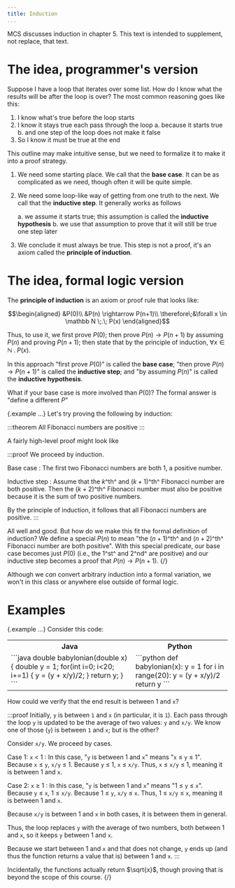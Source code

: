```yaml
---
title: Induction
...
```


MCS discusses induction in chapter 5. This text is intended to supplement, not replace, that text.

# The idea, programmer's version

Suppose I have a loop that iterates over some list.
How do I know what the results will be after the loop is over?
The most common reasoning goes like this:

1. I know what's true before the loop starts
2. I know it stays true each pass through the loop
    a. because it starts true
    b. and one step of the loop does not make it false
3. So I know it must be true at the end

This outline may make intuitive sense, but we need to formalize it to make it into a proof strategy.

1. We need some starting place. We call that the **base case**.
    It can be as complicated as we need, though often it will be quite simple.

2. We need some loop-like way of getting from one truth to the next.
    We call that the **inductive step**. It generally works as follows
    
    a. we assume it starts true; this assumption is called the **inductive hypothesis**
    b. we use that assumption to prove that it will still be true one step later

3. We conclude it must always be true. This step is not a proof, it's an axiom called the **principle of induction**.

# The idea, formal logic version

The **principle of induction** is an axiom or proof rule that looks like:

$$\begin{aligned}
&P(0)\\
&P(n) \rightarrow P(n+1)\\
\therefore\;&\forall x \in \mathbb N \;.\; P(x)
\end{aligned}$$

Thus, to use it, we first prove $P(0)$; then prove $P(n) \rightarrow P(n+1)$ by assuming $P(n)$ and proving $P(n+1)$; then state that by the principle of induction, $\forall x \in \mathbb N \;.\; P(x)$.

In this approach "first prove $P(0)$" is called the **base case**;
"then prove $P(n) \rightarrow P(n+1)$" is called the **inductive step**;
and "by assuming $P(n)$" is called the **inductive hypothesis**.

What if your base case is more involved than $P(0)$?
The formal answer is "define a different $P$"

{.example ...}
Let's try proving the following by induction:

:::theorem
All Fibonacci numbers are positive
:::

A fairly high-level proof might look like

:::proof
We proceed by induction.

Base case
:   The first two Fibonacci numbers are both 1, a positive number.

Inductive step
:   Assume that the $k$^th^ and $(k+1)$^th^ Fibonacci number are both positive.
    Then the $(k+2)$^th^ Fibonacci number must also be positive because it is the sum of two positive numbers.

By the principle of induction, it follows that all Fibonacci numbers are positive.
:::

All well and good. But how do we make this fit the formal definition of induction?
We define a special $P(n)$ to mean "the $(n+1)$^th^ and $(n+2)$^th^ Fibonacci number are both positive".
With this special predicate, our base case becomes just $P(0)$ (i.e., the 1^st^ and 2^nd^ are positive) and our inductive step becomes a proof that $P(n) \rightarrow P(n+1)$.
{/}

Although we *can* convert arbitrary induction into a formal variation, we won't in this class or anywhere else outside of formal logic.

# Examples

{.example ...}
Consider this code:

<table><tr><th>Java</th><th>Python</th></tr><tr><td valign="top">
```java
double babylonian(double x) {
    double y = 1;
    for(int i=0; i<20; i+=1) {
        y = (y + x/y)/2;
    }
    return y;
}
```                          
</td><td valign="top">
```python
def babylonian(x):
    y = 1
    for i in range(20):
      y = (y + x/y)/2
    return y
```
</td></tr></table>

How could we verify that the end result is between 1 and `x`?

:::proof
Initially, `y` is between `1` and `x` (in particular, it is `1`).
Each pass through the loop `y` is updated to be the average of two values: `y` and `x/y`.
We know one of those (`y`) is between `1` and `x`; but is the other?

Consider `x/y`. We proceed by cases.

Case 1: `x` < 1
:   In this case, "`y` is between 1 and `x`" means "`x` ≤ `y` ≤ 1".
    Because `x` ≤ `y`, `x/y` ≤ 1.
    Because `y` ≤ 1, `x` ≤ `x/y`.
    Thus, `x` ≤ `x/y` ≤ 1, meaning it is between 1 and `x`.

Case 2: `x` ≥ 1
:   In this case, "`y` is between 1 and `x`" means "1 ≤ `y` ≤ `x`".
    Because `y` ≤ `x`, 1 ≤ `x/y`.
    Because 1 ≤ `y`, `x/y` ≤ `x`.
    Thus, 1 ≤ `x/y` ≤ `x`, meaning it is between 1 and `x`.

Because `x/y` is between 1 and `x` in both cases, it is between them in general.

Thus, the loop replaces `y` with the average of two numbers, both between 1 and `x`, so it keeps `y` between 1 and `x`.

Because we start between 1 and `x` and that does not change, `y` ends up (and thus the function returns a value that is) between 1 and `x`.
:::

Incidentally, the functions actually return $\sqrt{x}$, though proving that is beyond the scope of this course.
{/}

